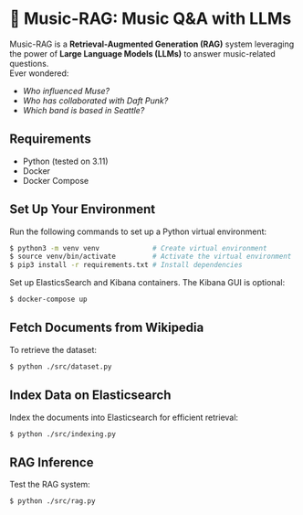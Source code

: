 # 🎵 Music-RAG: Music Q&A with LLMs  

Music-RAG is a **Retrieval-Augmented Generation (RAG)** system leveraging the power of **Large Language Models (LLMs)** to answer music-related questions.  
Ever wondered:  
- *Who influenced Muse?*  
- *Who has collaborated with Daft Punk?*  
- *Which band is based in Seattle?*  


##  Requirements
-  Python (tested on 3.11)
-  Docker
-  Docker Compose


##  Set Up Your Environment  

Run the following commands to set up a Python virtual environment:  

```bash
$ python3 -m venv venv             # Create virtual environment  
$ source venv/bin/activate         # Activate the virtual environment  
$ pip3 install -r requirements.txt # Install dependencies  
```

Set up ElasticsSearch and Kibana containers. The Kibana GUI is optional:

```bash
$ docker-compose up 
```

##  Fetch Documents from Wikipedia

To retrieve the dataset:
```bash
$ python ./src/dataset.py  
```

## Index Data on Elasticsearch

Index the documents into Elasticsearch for efficient retrieval:
```bash
$ python ./src/indexing.py  
```

## RAG Inference

Test the RAG system:
```bash
$ python ./src/rag.py  
```